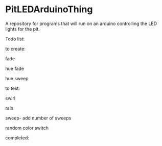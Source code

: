 # PitLEDArduinoThing
A repository for programs that will run on an arduino controlling the LED lights for the pit.


Todo list:

to create:

fade 

hue fade

hue sweep



to test:

swirl

rain

sweep- add number of sweeps

random color switch


completed:

